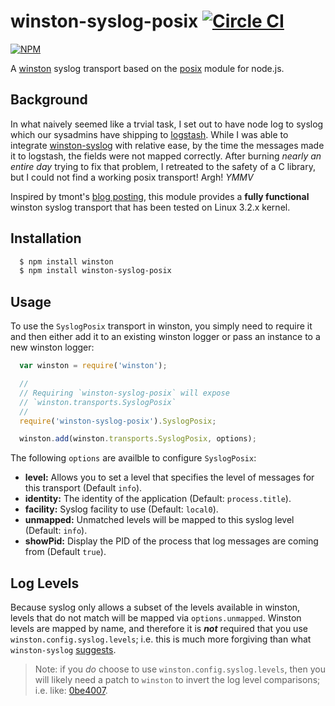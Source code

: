 # winston-syslog-posix [![Circle CI](https://circleci.com/gh/lancespeelmon/winston-syslog-posix.svg?style=svg)](https://circleci.com/gh/lancespeelmon/winston-syslog-posix)
[![NPM](https://nodei.co/npm/winston-syslog-posix.png?stars=true)](https://nodei.co/npm/winston-syslog-posix/)

A [winston][0] syslog transport based on the [posix][1] module for node.js.

## Background

In what naively seemed like a trvial task, I set out to have node log to
syslog which our sysadmins have shipping to [logstash][2]. While I was able
to integrate [winston-syslog][3] with relative ease, by the time the messages
made it to logstash, the fields were not mapped correctly. After burning
_nearly an entire day_ trying to fix that problem, I retreated to the safety
of a C library, but I could not find a working posix transport! Argh! _YMMV_

Inspired by tmont's [blog posting][4], this module provides a **fully functional**
winston syslog transport that has been tested on Linux 3.2.x kernel.

## Installation

``` bash
  $ npm install winston
  $ npm install winston-syslog-posix
```

## Usage

To use the `SyslogPosix` transport in winston, you simply need to require it and
then either add it to an existing winston logger or pass an instance to a new
winston logger:

``` js
  var winston = require('winston');

  //
  // Requiring `winston-syslog-posix` will expose
  // `winston.transports.SyslogPosix`
  //
  require('winston-syslog-posix').SyslogPosix;

  winston.add(winston.transports.SyslogPosix, options);
```

The following `options` are availble to configure `SyslogPosix`:

* __level:__ Allows you to set a level that specifies the level of messages for this transport (Default `info`).
* __identity:__ The identity of the application (Default: `process.title`).
* __facility:__ Syslog facility to use (Default: `local0`).
* __unmapped:__ Unmatched levels will be mapped to this syslog level (Default: `info`).
* __showPid:__ Display the PID of the process that log messages are coming from (Default `true`).

## Log Levels

Because syslog only allows a subset of the levels available in winston, levels
that do not match will be mapped via `options.unmapped`.
Winston levels are mapped by name, and therefore it is _**not**_ required that
you use `winston.config.syslog.levels`; i.e. this is much more forgiving than
what `winston-syslog` [suggests][5].

> Note: if you _do_ choose to use `winston.config.syslog.levels`, then
> you will likely need a patch to `winston` to invert the log level comparisons;
> i.e. like: [0be4007][6].

[0]: https://www.npmjs.com/package/winston
[1]: https://www.npmjs.com/package/posix
[2]: http://logstash.net
[3]: https://github.com/winstonjs/winston-syslog
[4]: http://tmont.com/blargh/2013/12/writing-to-the-syslog-with-winston
[5]: https://github.com/winstonjs/winston-syslog#log-levels
[6]: https://github.com/lancespeelmon/winston/commit/0be4007009fc30a4fe780c0ed4146c81a6b3ac24
